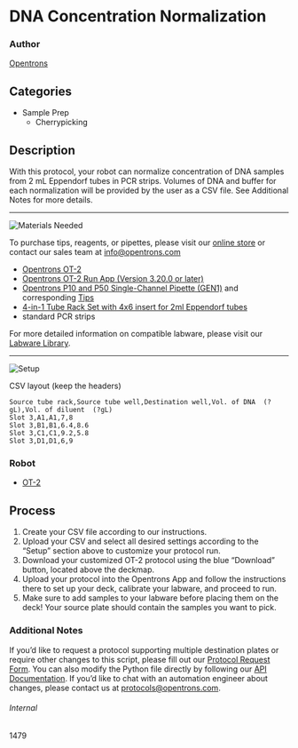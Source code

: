 # DNA Concentration Normalization

### Author
[Opentrons](https://opentrons.com/)



## Categories
* Sample Prep
	* Cherrypicking

## Description
With this protocol, your robot can normalize concentration of DNA samples from 2 mL Eppendorf tubes in PCR strips. Volumes of DNA and buffer for each normalization will be provided by the user as a CSV file. See Additional Notes for more details.

---
![Materials Needed](https://s3.amazonaws.com/opentrons-protocol-library-website/custom-README-images/001-General+Headings/materials.png)

To purchase tips, reagents, or pipettes, please visit our [online store](https://shop.opentrons.com/) or contact our sales team at [info@opentrons.com](mailto:info@opentrons.com)

* [Opentrons OT-2](https://shop.opentrons.com/collections/ot-2-robot/products/ot-2)
* [Opentrons OT-2 Run App (Version 3.20.0 or later)](https://opentrons.com/ot-app/)
* [Opentrons P10 and P50 Single-Channel Pipette (GEN1)](https://shop.opentrons.com/collections/ot-2-pipettes) and corresponding [Tips](https://shop.opentrons.com/collections/opentrons-tips)
* [4-in-1 Tube Rack Set with 4x6 insert for 2ml Eppendorf tubes](https://shop.opentrons.com/collections/opentrons-tips/products/tube-rack-set-1)
* standard PCR strips

For more detailed information on compatible labware, please visit our [Labware Library](https://labware.opentrons.com/).

---
![Setup](https://s3.amazonaws.com/opentrons-protocol-library-website/custom-README-images/001-General+Headings/Setup.png)

CSV layout (keep the headers)

```
Source tube rack,Source tube well,Destination well,Vol. of DNA  (?gL),Vol. of diluent  (?gL)
Slot 3,A1,A1,7,8
Slot 3,B1,B1,6.4,8.6
Slot 3,C1,C1,9.2,5.8
Slot 3,D1,D1,6,9
```

### Robot
* [OT-2](https://opentrons.com/ot-2)

## Process

1. Create your CSV file according to our instructions.
2. Upload your CSV and select all desired settings according to the “Setup” section above to customize your protocol run.
3. Download your customized OT-2 protocol using the blue “Download” button, located above the deckmap.
4. Upload your protocol into the Opentrons App and follow the instructions there to set up your deck, calibrate your labware, and proceed to run.
5. Make sure to add samples to your labware before placing them on the deck! Your source plate should contain the samples you want to pick.

### Additional Notes

If you’d like to request a protocol supporting multiple destination plates or require other changes to this script, please fill out our [Protocol Request Form](https://opentrons-protocol-dev.paperform.co/). You can also modify the Python file directly by following our [API Documentation](https://docs.opentrons.com/v2/apiv2index.html). If you’d like to chat with an automation engineer about changes, please contact us at [protocols@opentrons.com](mailto:protocols@opentrons.com).

###### Internal
1479
